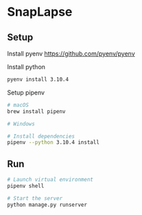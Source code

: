 # SnapLapse

## Setup
Install pyenv
https://github.com/pyenv/pyenv

Install python
```sh
pyenv install 3.10.4
```

Setup pipenv
```sh
# macOS
brew install pipenv

# Windows

# Install dependencies
pipenv --python 3.10.4 install
```

## Run
```sh
# Launch virtual environment
pipenv shell

# Start the server
python manage.py runserver
```
